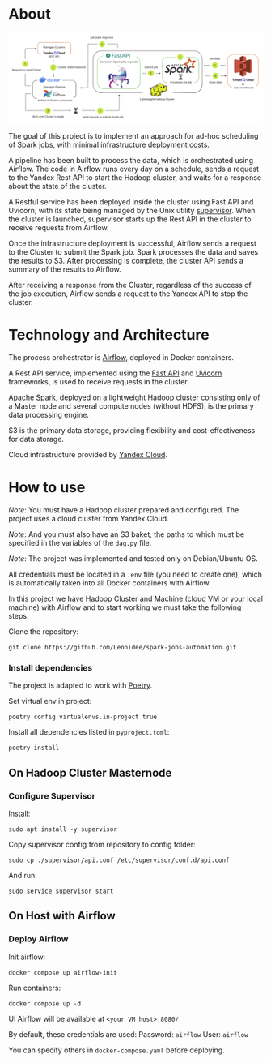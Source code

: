# About

![data-pipeline](https://github.com/Leonidee/spark-jobs-automation/blob/master/images/data-pipeline.png?raw=true)

The goal of this project is to implement an approach for ad-hoc scheduling of Spark jobs, with minimal infrastructure deployment costs.

A pipeline has been built to process the data, which is orchestrated using Airflow. The code in Airflow runs every day on a schedule, sends a request to the Yandex Rest API to start the Hadoop cluster, and waits for a response about the state of the cluster.

A Restful service has been deployed inside the cluster using Fast API and Uvicorn, with its state being managed by the Unix utility [supervisor](https://github.com/Supervisor/supervisor). When the cluster is launched, supervisor starts up the Rest API in the cluster to receive requests from Airflow.

Once the infrastructure deployment is successful, Airflow sends a request to the Cluster to submit the Spark job. Spark processes the data and saves the results to S3. After processing is complete, the cluster API sends a summary of the results to Airflow.

After receiving a response from the Cluster, regardless of the success of the job execution, Airflow sends a request to the Yandex API to stop the cluster.

# Technology and Architecture

The process orchestrator is [Airflow](https://github.com/apache/airflow), deployed in Docker containers.

A Rest API service, implemented using the [Fast API](https://github.com/tiangolo/fastapi) and [Uvicorn](https://github.com/encode/uvicorn) frameworks, is used to receive requests in the cluster.

[Apache Spark](https://github.com/apache/spark), deployed on a lightweight Hadoop cluster consisting only of a Master node and several compute nodes (without HDFS), is the primary data processing engine.

S3 is the primary data storage, providing flexibility and cost-effectiveness for data storage.

Cloud infrastructure provided by [Yandex Cloud](https://cloud.yandex.com/en-ru/).

# How to use

*Note*: You must have a Hadoop cluster prepared and configured. The project uses a cloud cluster from Yandex Cloud.

*Note*: And you must also have an S3 baket, the paths to which must be specified in the variables of the `dag.py` file.

*Note*: The project was implemented and tested only on Debian/Ubuntu OS.

All credentials must be located in a `.env` file (you need to create one), which is automatically taken into all Docker containers with Airflow.

In this project we have Hadoop Cluster and Machine (cloud VM or your local machine) with Airflow and to start working we must take the following steps.

Clone the repository:

```shell
git clone https://github.com/Leonidee/spark-jobs-automation.git
```

### Install dependencies

The project is adapted to work with [Poetry](https://github.com/python-poetry/poetry).

Set virtual env in project:

```shell
poetry config virtualenvs.in-project true
```

Install all dependencies listed in `pyproject.toml`:

```shell
poetry install
```

## On Hadoop Cluster Masternode

### Configure Supervisor

Install:

```shell
sudo apt install -y supervisor
```

Copy supervisor config from repository to config folder:

```shell
sudo cp ./supervisor/api.conf /etc/supervisor/conf.d/api.conf
```

And run:

```shell
sudo service supervisor start
```

## On Host with Airflow

### Deploy Airflow

Init airflow:

```shell
docker compose up airflow-init
```

Run containers:

```shell
docker compose up -d
```

UI Airflow will be available at `<your VM host>:8080/`

By default, these credentials are used:
Password: `airflow`
User: `airflow`

You can specify others in `docker-compose.yaml` before deploying.

